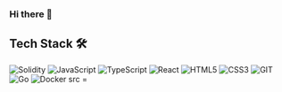 ### Hi there 👋
<h2> Tech Stack 🛠 </h2>


<img alt="Solidity" src ="https://img.shields.io/badge/Solidity-black.svg?&style=for-the-badge&logo=Solidity&logoColor=white"/>
<img alt="JavaScript" src ="https://img.shields.io/badge/JavaScript-yellow.svg?&style=for-the-badge&logo=JavaScript&logoColor=white"/>
<img alt="TypeScript" src ="https://img.shields.io/badge/TypeScript-blue.svg?&style=for-the-badge&logo=TypeScript&logoColor=white"/>
<img alt="React" src ="https://img.shields.io/badge/React-blue.svg?&style=for-the-badge&logo=React&logoColor=white"/>
<img alt="HTML5" src ="https://img.shields.io/badge/HTML5-orange.svg?&style=for-the-badge&logo=HTML5&logoColor=white"/>
<img alt="CSS3" src ="https://img.shields.io/badge/CSS3-skyblue.svg?&style=for-the-badge&logo=CSS3&logoColor=white"/>
<img alt="GIT" src ="https://img.shields.io/badge/GIT-red.svg?&style=for-the-badge&logo=GIT&logoColor=white"/>
<img alt="Go" src ="https://img.shields.io/badge/Go-blue.svg?&style=for-the-badge&logo=Go&logoColor=white"/>
<img alt="Docker src ="https://img.shields.io/badge/Docker-blue.svg?&style=for-the-badge&logo=Docker&logoColor=white"/>

<!--
**woojinShim/woojinShim** is a ✨ _special_ ✨ repository because its `README.md` (this file) appears on your GitHub profile.

Here are some ideas to get you started:

- 🔭 I’m currently working on ...
- 🌱 I’m currently learning ...
- 👯 I’m looking to collaborate on ...
- 🤔 I’m looking for help with ...
- 💬 Ask me about ...
- 📫 How to reach me: ...
- 😄 Pronouns: ...
- ⚡ Fun fact: ...
-->
